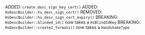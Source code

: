 ADDED: `create_desc_sign_key_cert()`
ADDED: `HsDescBuilder::hs_desc_sign_cert()`
REMOVED: `HsDescBuilder::hs_desc_sign_cert_expiry()`
BREAKING: `HsDescBuilder::blinded_id()` now takes a `HsBlindIdKey`
BREAKING: `HsDescBuilder::create2_formats()` now takes a `HandshakeType`
